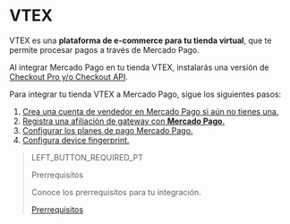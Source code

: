# VTEX

VTEX es una **plataforma de e-commerce para tu tienda virtual**, que te permite procesar pagos a través de Mercado Pago.

Al integrar Mercado Pago en tu tienda VTEX, instalarás una versión de [Checkout Pro y/o Checkout API](https://www.mercadopago.com.ar/herramientas-para-vender/cobrar).

Para integrar tu tienda VTEX a Mercado Pago, sigue los siguientes pasos:

1. [Crea una cuenta de vendedor en Mercado Pago si aún no tienes una.](https://www.mercadopago[FAKER][URL][DOMAIN]/hub/registration/landing)
2. [Registra una afiliación de gateway con **Mercado Pago**.](https://www.mercadopago[FAKER][URL][DOMAIN]/developers/es/guides/plugins/unofficial/vtex/gateway-affiliations)
3. [Configurar los planes de pago Mercado Pago.](https://www.mercadopago[FAKER][URL][DOMAIN]/developers/es/guides/plugins/unofficial/vtex/configure-payment-conditions)
4. [Configura device fingerprint.](https://www.mercadopago[FAKER][URL][DOMAIN]/developers/es/guides/plugins/unofficial/vtex/device-fingerprint)

> LEFT_BUTTON_REQUIRED_PT
>
> Prerrequisitos
>
> Conoce los prerrequisitos para tu integración.
>
> [Prerrequisitos](https://www.mercadopago[FAKER][URL][DOMAIN]/developers/pt/guides/plugins/unofficial/vtex/prerequisites)